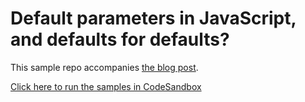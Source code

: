 # Default parameters in JavaScript, and defaults for defaults?

This sample repo accompanies [the blog post](https://www.oliversturm.com/blog/2023/03/13/default-parameters-in-javascript-and-defaults-for-defaults/).

[Click here to run the samples in CodeSandbox](https://codesandbox.io/p/sandbox/github/oliversturm/sample-js-default-parameters?file=%2Findex.js)
